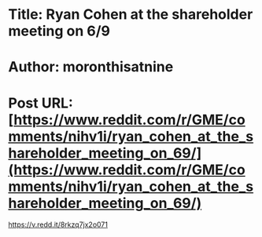 # Title: Ryan Cohen at the shareholder meeting on 6/9
# Author: moronthisatnine
# Post URL: [https://www.reddit.com/r/GME/comments/nihv1i/ryan_cohen_at_the_shareholder_meeting_on_69/](https://www.reddit.com/r/GME/comments/nihv1i/ryan_cohen_at_the_shareholder_meeting_on_69/)


https://v.redd.it/8rkzq7jx2o071